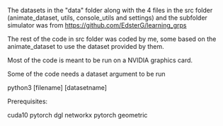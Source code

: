 The datasets in the "data" folder along with the 4 files in the src folder (animate_dataset, utils, console_utils and settings) and the subfolder simulator was from https://github.com/EdsterG/learning_grps 

The rest of the code in src folder was coded by me, some based on the animate_dataset to use the dataset provided by them.

Most of the code is meant to be run on a NVIDIA graphics card.

Some of the code needs a dataset argument to be run

python3 [filename] [datasetname]

Prerequisites:

cuda10
pytorch
dgl
networkx
pytorch geometric
